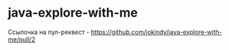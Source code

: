 # java-explore-with-me
Ссылочка на пул-реквест - https://github.com/jokindy/java-explore-with-me/pull/2
